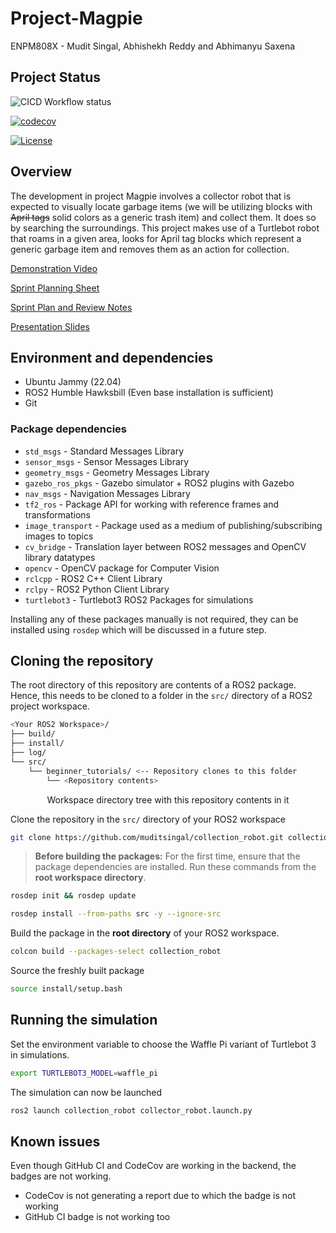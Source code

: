 # Project-Magpie

ENPM808X - Mudit Singal, Abhishekh Reddy and Abhimanyu Saxena

## Project Status

![CICD Workflow status](https://github.com/muditsingal/collection_robot/workflows/run-unit-test-and-upload-codecov.yml/badge.svg)

[![codecov](https://codecov.io/gh/muditsingal/collection_robot/branch/dev2/graph/badge.svg)](https://codecov.io/gh/muditsingal/collection_robot)

[![License](https://img.shields.io/badge/license-MIT-blue.svg)](LICENSE)

## Overview

The development in project Magpie involves a collector robot that is expected to visually locate garbage items (we will be utilizing blocks with ~~April tags~~ solid colors as a generic trash item) and collect them. It does so by searching the surroundings. This project makes use of a Turtlebot robot that roams in a given area, looks for April tag blocks which represent a generic garbage item and removes them as an action for collection.

[Demonstration Video](https://www.youtube.com/watch?v=ugb6bS5b1xc)

[Sprint Planning Sheet](https://docs.google.com/spreadsheets/d/1aB_AL3CoJv4jf_V5iHIeneE0IcUH5RtSz64aUaEVvbM/edit?usp=sharing)

[Sprint Plan and Review Notes](https://docs.google.com/document/d/11TBs6DGolvmfTOMxNTo-zaF9SJSSREofYDMhL7Y_Msg/edit?usp=sharing)

[Presentation Slides](https://docs.google.com/presentation/d/1b2oMn3Hc0g42KvzBw8cZNTj4SnEQ_BIDaH0CTApHyCE/edit?usp=sharing)

## Environment and dependencies

- Ubuntu Jammy (22.04)
- ROS2 Humble Hawksbill (Even base installation is sufficient)
- Git

### Package dependencies

- `std_msgs` - Standard Messages Library
- `sensor_msgs` - Sensor Messages Library
- `geometry_msgs` - Geometry Messages Library
- `gazebo_ros_pkgs` - Gazebo simulator + ROS2 plugins with Gazebo
- `nav_msgs` - Navigation Messages Library
- `tf2_ros` - Package API for working with reference frames and transformations
- `image_transport` - Package used as a medium of publishing/subscribing images to topics
- `cv_bridge` - Translation layer between ROS2 messages and OpenCV library datatypes
- `opencv` - OpenCV package for Computer Vision
- `rclcpp` - ROS2 C++ Client Library
- `rclpy` - ROS2 Python Client Library
- `turtlebot3` - Turtlebot3 ROS2 Packages for simulations

Installing any of these packages manually is not required, they can be installed
using `rosdep` which will be discussed in a future step.

## Cloning the repository

The root directory of this repository are contents of a ROS2 package. Hence,
this needs to be cloned to a folder in the `src/` directory of a ROS2 project
workspace.

```bash
<Your ROS2 Workspace>/
├── build/
├── install/
├── log/
└── src/
    └── beginner_tutorials/ <-- Repository clones to this folder
        └── <Repository contents>
```

<p align="center">Workspace directory tree with this repository contents in it</p>

Clone the repository in the `src/` directory of your ROS2 workspace

```bash
git clone https://github.com/muditsingal/collection_robot.git collection_robot
```

>**Before building the packages:** For the first time, ensure that the package
> dependencies are installed. Run these commands from the **root workspace directory**.

```bash
rosdep init && rosdep update
```

```bash
rosdep install --from-paths src -y --ignore-src
```

Build the package in the **root directory** of your ROS2 workspace.

```bash
colcon build --packages-select collection_robot
```

Source the freshly built package

```bash
source install/setup.bash
```

## Running the simulation

Set the environment variable to choose the Waffle Pi variant of Turtlebot 3 in
simulations.

```bash
export TURTLEBOT3_MODEL=waffle_pi
```

The simulation can now be launched

```bash
ros2 launch collection_robot collector_robot.launch.py
```

## Known issues

Even though GitHub CI and CodeCov are working in the backend, the badges are not working.

- CodeCov is not generating a report due to which the badge is not working
- GitHub CI badge is not working too
